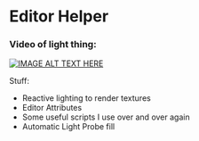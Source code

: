 # Editor Helper

### Video of light thing:
[![IMAGE ALT TEXT HERE](https://img.youtube.com/vi/S4rxrnkcLYM/0.jpg)](https://www.youtube.com/watch?v=S4rxrnkcLYM)

Stuff: 
- Reactive lighting to render textures
- Editor Attributes
- Some useful scripts I use over and over again
- Automatic Light Probe fill
